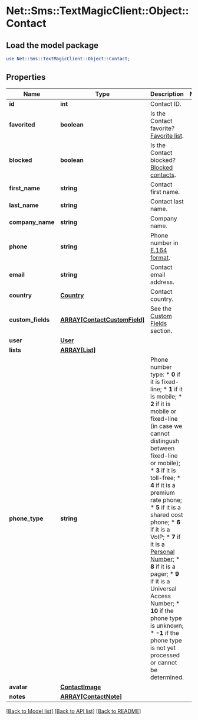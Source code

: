 # Net::Sms::TextMagicClient::Object::Contact

## Load the model package
```perl
use Net::Sms::TextMagicClient::Object::Contact;
```

## Properties
Name | Type | Description | Notes
------------ | ------------- | ------------- | -------------
**id** | **int** | Contact ID. | 
**favorited** | **boolean** | Is the Contact favorite? [Favorite list](https://docs.textmagic.com/#operation/getFavorites). | 
**blocked** | **boolean** | Is the Contact blocked? [Blocked contacts](https://docs.textmagic.com/#operation/getBlockedContacts). | 
**first_name** | **string** | Contact first name. | 
**last_name** | **string** | Contact last name. | 
**company_name** | **string** | Company name. | 
**phone** | **string** | Phone number in [E.164 format](https://en.wikipedia.org/wiki/E.164). | 
**email** | **string** | Contact email address. | 
**country** | [**Country**](Country.md) | Contact country. | 
**custom_fields** | [**ARRAY[ContactCustomField]**](ContactCustomField.md) | See the [Custom Fields](https://docs.textmagic.com/#tag/Custom-Fields) section. | 
**user** | [**User**](User.md) |  | 
**lists** | [**ARRAY[List]**](List.md) |  | 
**phone_type** | **string** | Phone number type: * **0** if it is fixed-line; * **1** if it is mobile; * **2** if it is mobile or fixed-line (in case we cannot distingush between fixed-line or mobile); * **3** if it is toll-free; * **4** if it is a premium rate phone; * **5** if it is a shared cost phone; * **6** if it is a VoIP; * **7** if it is a [Personal Number](); * **8** if it is a pager; * **9** if it is a Universal Access Number; * **10** if the phone type is unknown; * **-1** if the phone type is not yet processed or cannot be determined.  | 
**avatar** | [**ContactImage**](ContactImage.md) |  | 
**notes** | [**ARRAY[ContactNote]**](ContactNote.md) |  | 

[[Back to Model list]](../README.md#documentation-for-models) [[Back to API list]](../README.md#documentation-for-api-endpoints) [[Back to README]](../README.md)


